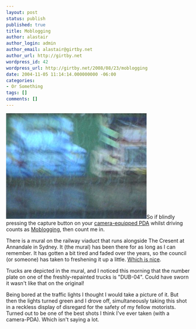 ```yaml
---
layout: post
status: publish
published: true
title: Moblogging
author: alastair
author_login: admin
author_email: alastair@girtby.net
author_url: http://girtby.net
wordpress_id: 42
wordpress_url: http://girtby.net/2008/08/23/moblogging
date: 2004-11-05 11:14:14.000000000 -06:00
categories:
- Or Something
tags: []
comments: []
---
```

<a href="/images/rainpic.jpg"><img src="/images/rainpic-thumb.jpg" width="384" height="288" class="lede" alt="Rain Picture"/></a>So if blindly pressing the capture button on your <a href="http://www.digit-life.com/articles2/sony-nx73and80/">camera-equipped PDA</a> whilst driving counts as <a href="http://en.wikipedia.org/wiki/Moblog">Moblogging</a>, then count me in.

There is a mural on the railway viaduct that runs alongside The Cresent at Annandale in Sydney. It (the mural) has been there for as long as I can remember. It has gotten a bit tired and faded over the years, so the council (or someone) has taken to freshening it up a little.  <a href="http://www.bbc.co.uk/comedy/fastshow/characters/patrick_nice.shtml">Which is nice</a>.

Trucks are depicted in the mural, and I noticed this morning that the number plate on one of the freshly-repainted trucks is "DUB-04". Could have sworn it wasn't like that on the original!

Being bored at the traffic lights I thought I would take a picture of it. But then the lights turned green and I drove off, simultaneously taking this shot in a reckless display of disregard for the safety of my fellow motorists. Turned out to be one of the best shots I think I've ever taken (with a camera-PDA). Which isn't saying a lot.

